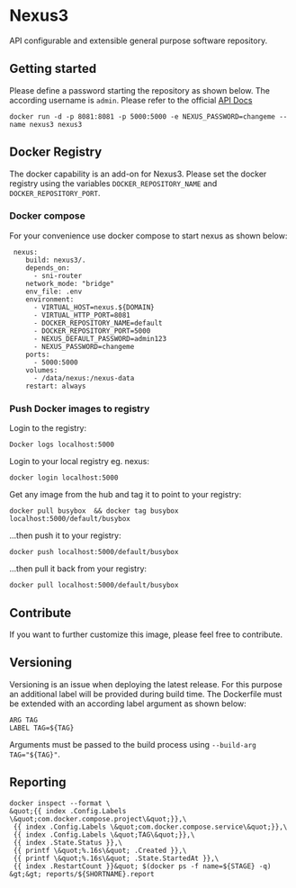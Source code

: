 # Nexus3
API configurable and extensible general purpose software repository.

## Getting started
Please define a password starting the repository as shown below. The according username is `admin`. Please refer to the official [API Docs](https://books.sonatype.com/nexus-book/reference3/scripting.html)
```
docker run -d -p 8081:8081 -p 5000:5000 -e NEXUS_PASSWORD=changeme --name nexus3 nexus3
``` 
## Docker Registry
The docker capability is an add-on for Nexus3. Please set the docker registry using the variables `DOCKER_REPOSITORY_NAME` and `DOCKER_REPOSITORY_PORT`.

### Docker compose 
For your convenience use docker compose to start nexus as shown below:

```
 nexus:
    build: nexus3/.
    depends_on:
      - sni-router
    network_mode: "bridge"
    env_file: .env
    environment:
      - VIRTUAL_HOST=nexus.${DOMAIN}
      - VIRTUAL_HTTP_PORT=8081
      - DOCKER_REPOSITORY_NAME=default
      - DOCKER_REPOSITORY_PORT=5000
      - NEXUS_DEFAULT_PASSWORD=admin123
      - NEXUS_PASSWORD=changeme
    ports:
      - 5000:5000
    volumes:
      - /data/nexus:/nexus-data
    restart: always
```

### Push Docker images to registry

Login to the registry:
```
Docker logs localhost:5000
```
Login to your local registry eg. nexus:
```
docker login localhost:5000
```
Get any image from the hub and tag it to point to your registry:
```
docker pull busybox  && docker tag busybox localhost:5000/default/busybox
```
...then push it to your registry:
```
docker push localhost:5000/default/busybox
```
...then pull it back from your registry:
```
docker pull localhost:5000/default/busybox
```

## Contribute
If you want to further customize this image, please feel free to contribute.

## Versioning
Versioning is an issue when deploying the latest release. For this purpose an additional label will be provided during build time. 
The Dockerfile must be extended with an according label argument as shown below:
```
ARG TAG
LABEL TAG=${TAG}
```
Arguments must be passed to the build process using `--build-arg TAG="${TAG}"`.

## Reporting
```
docker inspect --format \
&quot;{{ index .Config.Labels \&quot;com.docker.compose.project\&quot;}},\
 {{ index .Config.Labels \&quot;com.docker.compose.service\&quot;}},\
 {{ index .Config.Labels \&quot;TAG\&quot;}},\
 {{ index .State.Status }},\
 {{ printf \&quot;%.16s\&quot; .Created }},\
 {{ printf \&quot;%.16s\&quot; .State.StartedAt }},\
 {{ index .RestartCount }}&quot; $(docker ps -f name=${STAGE} -q) &gt;&gt; reports/${SHORTNAME}.report
```

